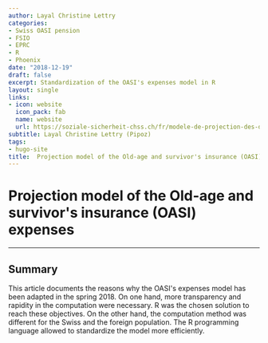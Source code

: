 ```yaml
---
author: Layal Christine Lettry
categories:
- Swiss OASI pension
- FSIO
- EPRC
- R
- Phoenix
date: "2018-12-19"
draft: false
excerpt: Standardization of the OASI's expenses model in R
layout: single
links:
- icon: website
  icon_pack: fab
  name: website
  url: https://soziale-sicherheit-chss.ch/fr/modele-de-projection-des-depenses-de-lavs/
subtitle: Layal Christine Lettry (Pipoz)
tags:
- hugo-site
title:  Projection model of the Old-age and survivor's insurance (OASI) expenses
---
```

# Projection model of the Old-age and survivor's insurance (OASI) expenses
---

## Summary
This article documents the reasons why the OASI's expenses model has been adapted
in the spring 2018. On one hand, more transparency and rapidity in the computation
were necessary. R was the chosen solution to reach these objectives. On the 
other hand, the computation method was different for the Swiss and the foreign
population. The R programming language allowed to standardize the model more 
efficiently.

